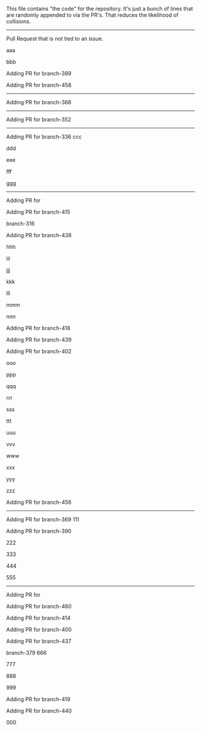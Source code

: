 This file contains "the code" for the repository. It's just a bunch of lines that are randomly appended to via the PR's. That reduces the likelihood of collisions.

---

Pull Request that is not tied to an issue.

aaa

bbb




Adding PR for branch-389


Adding PR for branch-458




---
Adding PR for
branch-368

---
Adding PR for
branch-352

---
Adding PR for
branch-336
ccc

ddd

eee

fff

ggg

---
Adding PR for


Adding PR for branch-415


branch-316


Adding PR for branch-438



hhh

iii

jjj

kkk

lll

mmm

nnn





Adding PR for branch-418



Adding PR for branch-439



Adding PR for branch-402


ooo

ppp

qqq

rrr

sss

ttt

uuu

vvv

www

xxx

yyy

zzz



Adding PR for branch-456



---
Adding PR for
branch-369
111


Adding PR for branch-390



222

333

444

555


---
Adding PR for






Adding PR for branch-460


Adding PR for branch-414


Adding PR for branch-400




Adding PR for branch-437


branch-379
666

777

888

999


Adding PR for branch-419



Adding PR for branch-440




000
